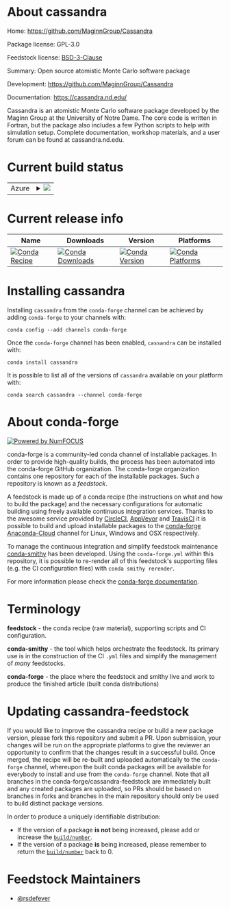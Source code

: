 About cassandra
===============

Home: https://github.com/MaginnGroup/Cassandra

Package license: GPL-3.0

Feedstock license: [BSD-3-Clause](https://github.com/conda-forge/cassandra-feedstock/blob/master/LICENSE.txt)

Summary: Open source atomistic Monte Carlo software package

Development: https://github.com/MaginnGroup/Cassandra

Documentation: https://cassandra.nd.edu/

Cassandra is an atomistic Monte Carlo software package developed by
the Maginn Group at the University of Notre Dame.
The core code is written in Fortran, but the package also includes a few
Python scripts to help with simulation setup. Complete documentation,
workshop materials, and a user forum can be found at cassandra.nd.edu.


Current build status
====================


<table>
    
  <tr>
    <td>Azure</td>
    <td>
      <details>
        <summary>
          <a href="https://dev.azure.com/conda-forge/feedstock-builds/_build/latest?definitionId=8828&branchName=master">
            <img src="https://dev.azure.com/conda-forge/feedstock-builds/_apis/build/status/cassandra-feedstock?branchName=master">
          </a>
        </summary>
        <table>
          <thead><tr><th>Variant</th><th>Status</th></tr></thead>
          <tbody><tr>
              <td>linux_64_fortran_compiler_version7python3.6.____73_pypy</td>
              <td>
                <a href="https://dev.azure.com/conda-forge/feedstock-builds/_build/latest?definitionId=8828&branchName=master">
                  <img src="https://dev.azure.com/conda-forge/feedstock-builds/_apis/build/status/cassandra-feedstock?branchName=master&jobName=linux&configuration=linux_64_fortran_compiler_version7python3.6.____73_pypy" alt="variant">
                </a>
              </td>
            </tr><tr>
              <td>linux_64_fortran_compiler_version7python3.6.____cpython</td>
              <td>
                <a href="https://dev.azure.com/conda-forge/feedstock-builds/_build/latest?definitionId=8828&branchName=master">
                  <img src="https://dev.azure.com/conda-forge/feedstock-builds/_apis/build/status/cassandra-feedstock?branchName=master&jobName=linux&configuration=linux_64_fortran_compiler_version7python3.6.____cpython" alt="variant">
                </a>
              </td>
            </tr><tr>
              <td>linux_64_fortran_compiler_version7python3.7.____cpython</td>
              <td>
                <a href="https://dev.azure.com/conda-forge/feedstock-builds/_build/latest?definitionId=8828&branchName=master">
                  <img src="https://dev.azure.com/conda-forge/feedstock-builds/_apis/build/status/cassandra-feedstock?branchName=master&jobName=linux&configuration=linux_64_fortran_compiler_version7python3.7.____cpython" alt="variant">
                </a>
              </td>
            </tr><tr>
              <td>linux_64_fortran_compiler_version7python3.8.____cpython</td>
              <td>
                <a href="https://dev.azure.com/conda-forge/feedstock-builds/_build/latest?definitionId=8828&branchName=master">
                  <img src="https://dev.azure.com/conda-forge/feedstock-builds/_apis/build/status/cassandra-feedstock?branchName=master&jobName=linux&configuration=linux_64_fortran_compiler_version7python3.8.____cpython" alt="variant">
                </a>
              </td>
            </tr><tr>
              <td>linux_64_fortran_compiler_version7python3.9.____cpython</td>
              <td>
                <a href="https://dev.azure.com/conda-forge/feedstock-builds/_build/latest?definitionId=8828&branchName=master">
                  <img src="https://dev.azure.com/conda-forge/feedstock-builds/_apis/build/status/cassandra-feedstock?branchName=master&jobName=linux&configuration=linux_64_fortran_compiler_version7python3.9.____cpython" alt="variant">
                </a>
              </td>
            </tr><tr>
              <td>linux_64_fortran_compiler_version9python3.6.____73_pypy</td>
              <td>
                <a href="https://dev.azure.com/conda-forge/feedstock-builds/_build/latest?definitionId=8828&branchName=master">
                  <img src="https://dev.azure.com/conda-forge/feedstock-builds/_apis/build/status/cassandra-feedstock?branchName=master&jobName=linux&configuration=linux_64_fortran_compiler_version9python3.6.____73_pypy" alt="variant">
                </a>
              </td>
            </tr><tr>
              <td>linux_64_fortran_compiler_version9python3.6.____cpython</td>
              <td>
                <a href="https://dev.azure.com/conda-forge/feedstock-builds/_build/latest?definitionId=8828&branchName=master">
                  <img src="https://dev.azure.com/conda-forge/feedstock-builds/_apis/build/status/cassandra-feedstock?branchName=master&jobName=linux&configuration=linux_64_fortran_compiler_version9python3.6.____cpython" alt="variant">
                </a>
              </td>
            </tr><tr>
              <td>linux_64_fortran_compiler_version9python3.7.____cpython</td>
              <td>
                <a href="https://dev.azure.com/conda-forge/feedstock-builds/_build/latest?definitionId=8828&branchName=master">
                  <img src="https://dev.azure.com/conda-forge/feedstock-builds/_apis/build/status/cassandra-feedstock?branchName=master&jobName=linux&configuration=linux_64_fortran_compiler_version9python3.7.____cpython" alt="variant">
                </a>
              </td>
            </tr><tr>
              <td>linux_64_fortran_compiler_version9python3.8.____cpython</td>
              <td>
                <a href="https://dev.azure.com/conda-forge/feedstock-builds/_build/latest?definitionId=8828&branchName=master">
                  <img src="https://dev.azure.com/conda-forge/feedstock-builds/_apis/build/status/cassandra-feedstock?branchName=master&jobName=linux&configuration=linux_64_fortran_compiler_version9python3.8.____cpython" alt="variant">
                </a>
              </td>
            </tr><tr>
              <td>linux_64_fortran_compiler_version9python3.9.____cpython</td>
              <td>
                <a href="https://dev.azure.com/conda-forge/feedstock-builds/_build/latest?definitionId=8828&branchName=master">
                  <img src="https://dev.azure.com/conda-forge/feedstock-builds/_apis/build/status/cassandra-feedstock?branchName=master&jobName=linux&configuration=linux_64_fortran_compiler_version9python3.9.____cpython" alt="variant">
                </a>
              </td>
            </tr><tr>
              <td>osx_64_fortran_compiler_version7python3.6.____73_pypy</td>
              <td>
                <a href="https://dev.azure.com/conda-forge/feedstock-builds/_build/latest?definitionId=8828&branchName=master">
                  <img src="https://dev.azure.com/conda-forge/feedstock-builds/_apis/build/status/cassandra-feedstock?branchName=master&jobName=osx&configuration=osx_64_fortran_compiler_version7python3.6.____73_pypy" alt="variant">
                </a>
              </td>
            </tr><tr>
              <td>osx_64_fortran_compiler_version7python3.6.____cpython</td>
              <td>
                <a href="https://dev.azure.com/conda-forge/feedstock-builds/_build/latest?definitionId=8828&branchName=master">
                  <img src="https://dev.azure.com/conda-forge/feedstock-builds/_apis/build/status/cassandra-feedstock?branchName=master&jobName=osx&configuration=osx_64_fortran_compiler_version7python3.6.____cpython" alt="variant">
                </a>
              </td>
            </tr><tr>
              <td>osx_64_fortran_compiler_version7python3.7.____cpython</td>
              <td>
                <a href="https://dev.azure.com/conda-forge/feedstock-builds/_build/latest?definitionId=8828&branchName=master">
                  <img src="https://dev.azure.com/conda-forge/feedstock-builds/_apis/build/status/cassandra-feedstock?branchName=master&jobName=osx&configuration=osx_64_fortran_compiler_version7python3.7.____cpython" alt="variant">
                </a>
              </td>
            </tr><tr>
              <td>osx_64_fortran_compiler_version7python3.8.____cpython</td>
              <td>
                <a href="https://dev.azure.com/conda-forge/feedstock-builds/_build/latest?definitionId=8828&branchName=master">
                  <img src="https://dev.azure.com/conda-forge/feedstock-builds/_apis/build/status/cassandra-feedstock?branchName=master&jobName=osx&configuration=osx_64_fortran_compiler_version7python3.8.____cpython" alt="variant">
                </a>
              </td>
            </tr><tr>
              <td>osx_64_fortran_compiler_version7python3.9.____cpython</td>
              <td>
                <a href="https://dev.azure.com/conda-forge/feedstock-builds/_build/latest?definitionId=8828&branchName=master">
                  <img src="https://dev.azure.com/conda-forge/feedstock-builds/_apis/build/status/cassandra-feedstock?branchName=master&jobName=osx&configuration=osx_64_fortran_compiler_version7python3.9.____cpython" alt="variant">
                </a>
              </td>
            </tr><tr>
              <td>osx_64_fortran_compiler_version9python3.6.____73_pypy</td>
              <td>
                <a href="https://dev.azure.com/conda-forge/feedstock-builds/_build/latest?definitionId=8828&branchName=master">
                  <img src="https://dev.azure.com/conda-forge/feedstock-builds/_apis/build/status/cassandra-feedstock?branchName=master&jobName=osx&configuration=osx_64_fortran_compiler_version9python3.6.____73_pypy" alt="variant">
                </a>
              </td>
            </tr><tr>
              <td>osx_64_fortran_compiler_version9python3.6.____cpython</td>
              <td>
                <a href="https://dev.azure.com/conda-forge/feedstock-builds/_build/latest?definitionId=8828&branchName=master">
                  <img src="https://dev.azure.com/conda-forge/feedstock-builds/_apis/build/status/cassandra-feedstock?branchName=master&jobName=osx&configuration=osx_64_fortran_compiler_version9python3.6.____cpython" alt="variant">
                </a>
              </td>
            </tr><tr>
              <td>osx_64_fortran_compiler_version9python3.7.____cpython</td>
              <td>
                <a href="https://dev.azure.com/conda-forge/feedstock-builds/_build/latest?definitionId=8828&branchName=master">
                  <img src="https://dev.azure.com/conda-forge/feedstock-builds/_apis/build/status/cassandra-feedstock?branchName=master&jobName=osx&configuration=osx_64_fortran_compiler_version9python3.7.____cpython" alt="variant">
                </a>
              </td>
            </tr><tr>
              <td>osx_64_fortran_compiler_version9python3.8.____cpython</td>
              <td>
                <a href="https://dev.azure.com/conda-forge/feedstock-builds/_build/latest?definitionId=8828&branchName=master">
                  <img src="https://dev.azure.com/conda-forge/feedstock-builds/_apis/build/status/cassandra-feedstock?branchName=master&jobName=osx&configuration=osx_64_fortran_compiler_version9python3.8.____cpython" alt="variant">
                </a>
              </td>
            </tr><tr>
              <td>osx_64_fortran_compiler_version9python3.9.____cpython</td>
              <td>
                <a href="https://dev.azure.com/conda-forge/feedstock-builds/_build/latest?definitionId=8828&branchName=master">
                  <img src="https://dev.azure.com/conda-forge/feedstock-builds/_apis/build/status/cassandra-feedstock?branchName=master&jobName=osx&configuration=osx_64_fortran_compiler_version9python3.9.____cpython" alt="variant">
                </a>
              </td>
            </tr>
          </tbody>
        </table>
      </details>
    </td>
  </tr>
</table>

Current release info
====================

| Name | Downloads | Version | Platforms |
| --- | --- | --- | --- |
| [![Conda Recipe](https://img.shields.io/badge/recipe-cassandra-green.svg)](https://anaconda.org/conda-forge/cassandra) | [![Conda Downloads](https://img.shields.io/conda/dn/conda-forge/cassandra.svg)](https://anaconda.org/conda-forge/cassandra) | [![Conda Version](https://img.shields.io/conda/vn/conda-forge/cassandra.svg)](https://anaconda.org/conda-forge/cassandra) | [![Conda Platforms](https://img.shields.io/conda/pn/conda-forge/cassandra.svg)](https://anaconda.org/conda-forge/cassandra) |

Installing cassandra
====================

Installing `cassandra` from the `conda-forge` channel can be achieved by adding `conda-forge` to your channels with:

```
conda config --add channels conda-forge
```

Once the `conda-forge` channel has been enabled, `cassandra` can be installed with:

```
conda install cassandra
```

It is possible to list all of the versions of `cassandra` available on your platform with:

```
conda search cassandra --channel conda-forge
```


About conda-forge
=================

[![Powered by NumFOCUS](https://img.shields.io/badge/powered%20by-NumFOCUS-orange.svg?style=flat&colorA=E1523D&colorB=007D8A)](http://numfocus.org)

conda-forge is a community-led conda channel of installable packages.
In order to provide high-quality builds, the process has been automated into the
conda-forge GitHub organization. The conda-forge organization contains one repository
for each of the installable packages. Such a repository is known as a *feedstock*.

A feedstock is made up of a conda recipe (the instructions on what and how to build
the package) and the necessary configurations for automatic building using freely
available continuous integration services. Thanks to the awesome service provided by
[CircleCI](https://circleci.com/), [AppVeyor](https://www.appveyor.com/)
and [TravisCI](https://travis-ci.com/) it is possible to build and upload installable
packages to the [conda-forge](https://anaconda.org/conda-forge)
[Anaconda-Cloud](https://anaconda.org/) channel for Linux, Windows and OSX respectively.

To manage the continuous integration and simplify feedstock maintenance
[conda-smithy](https://github.com/conda-forge/conda-smithy) has been developed.
Using the ``conda-forge.yml`` within this repository, it is possible to re-render all of
this feedstock's supporting files (e.g. the CI configuration files) with ``conda smithy rerender``.

For more information please check the [conda-forge documentation](https://conda-forge.org/docs/).

Terminology
===========

**feedstock** - the conda recipe (raw material), supporting scripts and CI configuration.

**conda-smithy** - the tool which helps orchestrate the feedstock.
                   Its primary use is in the construction of the CI ``.yml`` files
                   and simplify the management of *many* feedstocks.

**conda-forge** - the place where the feedstock and smithy live and work to
                  produce the finished article (built conda distributions)


Updating cassandra-feedstock
============================

If you would like to improve the cassandra recipe or build a new
package version, please fork this repository and submit a PR. Upon submission,
your changes will be run on the appropriate platforms to give the reviewer an
opportunity to confirm that the changes result in a successful build. Once
merged, the recipe will be re-built and uploaded automatically to the
`conda-forge` channel, whereupon the built conda packages will be available for
everybody to install and use from the `conda-forge` channel.
Note that all branches in the conda-forge/cassandra-feedstock are
immediately built and any created packages are uploaded, so PRs should be based
on branches in forks and branches in the main repository should only be used to
build distinct package versions.

In order to produce a uniquely identifiable distribution:
 * If the version of a package **is not** being increased, please add or increase
   the [``build/number``](https://conda.io/docs/user-guide/tasks/build-packages/define-metadata.html#build-number-and-string).
 * If the version of a package **is** being increased, please remember to return
   the [``build/number``](https://conda.io/docs/user-guide/tasks/build-packages/define-metadata.html#build-number-and-string)
   back to 0.

Feedstock Maintainers
=====================

* [@rsdefever](https://github.com/rsdefever/)

